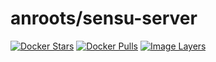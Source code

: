 # anroots/sensu-server

[![Docker Stars](https://img.shields.io/docker/stars/anroots/sensu-server.svg)](https://hub.docker.com/r/anroots/sensu-server)
[![Docker Pulls](https://img.shields.io/docker/pulls/anroots/sensu-server.svg)](https://hub.docker.com/r/anroots/sensu-server)
[![Image Layers](https://badge.imagelayers.io/anroots/sensu-server.svg)](https://imagelayers.io/?images=anroots/sensu-server)
